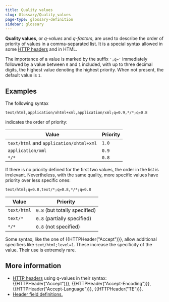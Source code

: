 ```yaml
---
title: Quality values
slug: Glossary/Quality_values
page-type: glossary-definition
sidebar: glossary
---
```


**Quality values**, or _q-values_ and _q-factors_, are used to describe the order of priority of values in a comma-separated list. It is a special syntax allowed in some [HTTP headers](/en-US/docs/Web/HTTP/Reference/Headers) and in HTML.

The importance of a value is marked by the suffix `';q='` immediately followed by a value between `0` and `1` included, with up to three decimal digits, the highest value denoting the highest priority. When not present, the default value is `1`.

## Examples

The following syntax

```http
text/html,application/xhtml+xml,application/xml;q=0.9,*/*;q=0.8
```

indicates the order of priority:

| Value                                   | Priority |
| --------------------------------------- | -------- |
| `text/html` and `application/xhtml+xml` | `1.0`    |
| `application/xml`                       | `0.9`    |
| `*/*`                                   | `0.8`    |

If there is no priority defined for the first two values, the order in the list is irrelevant. Nevertheless, with the same quality, more specific values have priority over less specific ones:

```http
text/html;q=0.8,text/*;q=0.8,*/*;q=0.8
```

| Value       | Priority                      |
| ----------- | ----------------------------- |
| `text/html` | `0.8` (but totally specified) |
| `text/*`    | `0.8` (partially specified)   |
| `*/*`       | `0.8` (not specified)         |

Some syntax, like the one of {{HTTPHeader("Accept")}}, allow additional specifiers like `text/html;level=1`. These increase the specificity of the value. Their use is extremely rare.

## More information

- [HTTP headers](/en-US/docs/Web/HTTP/Reference/Headers) using q-values in their syntax: {{HTTPHeader("Accept")}}, {{HTTPHeader("Accept-Encoding")}}, {{HTTPHeader("Accept-Language")}}, {{HTTPHeader("TE")}}.
- [Header field definitions.](https://www.w3.org/Protocols/rfc2616/rfc2616-sec14.html)
